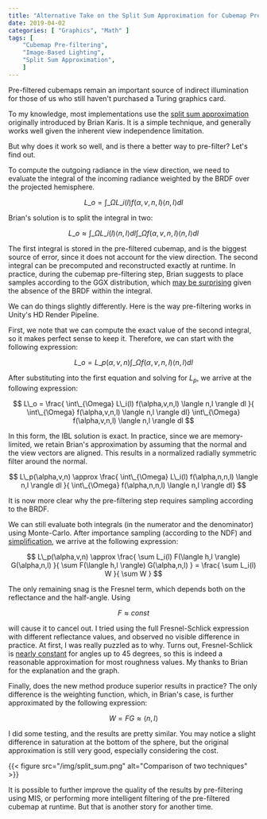 ```yaml
---
title: "Alternative Take on the Split Sum Approximation for Cubemap Pre-filtering"
date: 2019-04-02
categories: [ "Graphics", "Math" ]
tags: [
	"Cubemap Pre-filtering",
	"Image-Based Lighting",
	"Split Sum Approximation",
	]
---
```


Pre-filtered cubemaps remain an important source of indirect illumination for those of us who still haven't purchased a Turing graphics card.

To my knowledge, most implementations use the [split sum approximation](https://cdn2.unrealengine.com/Resources/files/2013SiggraphPresentationsNotes-26915738.pdf) originally introduced by Brian Karis. It is a simple technique, and generally works well given the inherent view independence limitation.

But why does it work so well, and is there a better way to pre-filter? Let's find out.  <!--more-->

To compute the outgoing radiance in the view direction, we need to evaluate the integral of the incoming radiance weighted by the BRDF over the projected hemisphere.

$$ L\_o = \int\_{\Omega} L\_i(l) f(\alpha,v,n,l) \langle n,l \rangle dl $$

Brian's solution is to split the integral in two:

$$ L\_o \approx \int\_{\Omega} L\_i(l) \langle n,l \rangle dl \int\_{\Omega} f(\alpha,v,n,l) \langle n,l \rangle dl $$

The first integral is stored in the pre-filtered cubemap, and is the biggest source of error, since it does not account for the view direction. The second integral can be precomputed and reconstructed exactly at runtime.
In practice, during the cubemap pre-filtering step, Brian suggests to place samples according to the GGX distribution, which [may be surprising](https://seblagarde.files.wordpress.com/2015/07/course_notes_moving_frostbite_to_pbr_v32.pdf) given the absence of the BRDF within the integral.

We can do things slightly differently. Here is the way pre-filtering works in Unity's HD Render Pipeline.

First, we note that we can compute the exact value of the second integral, so it makes perfect sense to keep it. Therefore, we can start with the following expression:

$$ L\_o = L\_p(\alpha,v,n) \int\_{\Omega} f(\alpha,v,n,l) \langle n,l \rangle dl $$

After substituting into the first equation and solving for _L<sub>p</sub>_, we arrive at the following expression:

$$ L\_o = \frac{ \int\_{\Omega} L\_i(l) f(\alpha,v,n,l) \langle n,l \rangle dl }{ \int\_{\Omega} f(\alpha,v,n,l) \langle n,l \rangle dl} \int\_{\Omega} f(\alpha,v,n,l) \langle n,l \rangle dl $$

In this form, the IBL solution is exact. In practice, since we are memory-limited, we retain Brian's approximation by assuming that the normal and the view vectors are aligned. This results in a normalized radially symmetric filter around the normal.

$$ L\_p(\alpha,v,n) \approx \frac{ \int\_{\Omega} L\_i(l) f(\alpha,n,n,l) \langle n,l \rangle dl }{ \int\_{\Omega} f(\alpha,n,n,l) \langle n,l \rangle dl} $$

It is now more clear why the pre-filtering step requires sampling according to the BRDF.

We can still evaluate both integrals (in the numerator and the denominator) using Monte-Carlo. After importance sampling (according to the NDF) and [simplification](https://github.com/Unity-Technologies/ScriptableRenderPipeline/blob/680100c6b7f638fcd4d2c05e8e4ac32cf0d7338c/com.unity.render-pipelines.core/ShaderLibrary/ImageBasedLighting.hlsl#L531), we arrive at the following expression:

$$ L\_p(\alpha,v,n) \approx \frac{ \sum L_i(l) F(\langle h,l \rangle) G(\alpha,n,l) }{ \sum F(\langle h,l \rangle) G(\alpha,n,l) } = \frac{ \sum L_i(l) W }{ \sum W } $$

The only remaining snag is the Fresnel term, which depends both on the reflectance and the half-angle. Using

$$ F \approx const $$

will cause it to cancel out. I tried using the full Fresnel-Schlick expression with different reflectance values, and observed no visible difference in practice. At first, I was really puzzled as to why. Turns out, Fresnel-Schlick is [nearly constant](https://www.desmos.com/calculator/u5unsfrcbe) for angles up to 45 degrees, so this is indeed a reasonable approximation for most roughness values. My thanks to Brian for the explanation and the graph.

Finally, does the new method produce superior results in practice? The only difference is the weighting function, which, in Brian's case, is further approximated by the following expression:

$$ W = FG \approx \langle n,l \rangle $$

I did some testing, and the results are pretty similar. You may notice a slight difference in saturation at the bottom of the sphere, but the original approximation is still very good, especially considering the cost.

{{< figure src="/img/split_sum.png" alt="Comparison of two techniques" >}}

It is possible to further improve the quality of the results by pre-filtering using MIS, or performing more intelligent filtering of the pre-filtered cubemap at runtime. But that is another story for another time.
